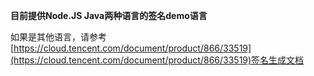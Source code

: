 **目前提供Node.JS  Java两种语言的签名demo语言**



如果是其他语言，请参考[https://cloud.tencent.com/document/product/866/33519](https://cloud.tencent.com/document/product/866/33519)签名生成文档